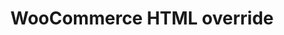 ---
title: WooCommerce HTML override
heading: Unit + component testing customised WooCommerce output snippet
order: 6
status: planned
source_lang: [PHP]
test_type: [Unit, Component]
test_tools: [Pest, Playwright]
sidebarDepth: 0
---